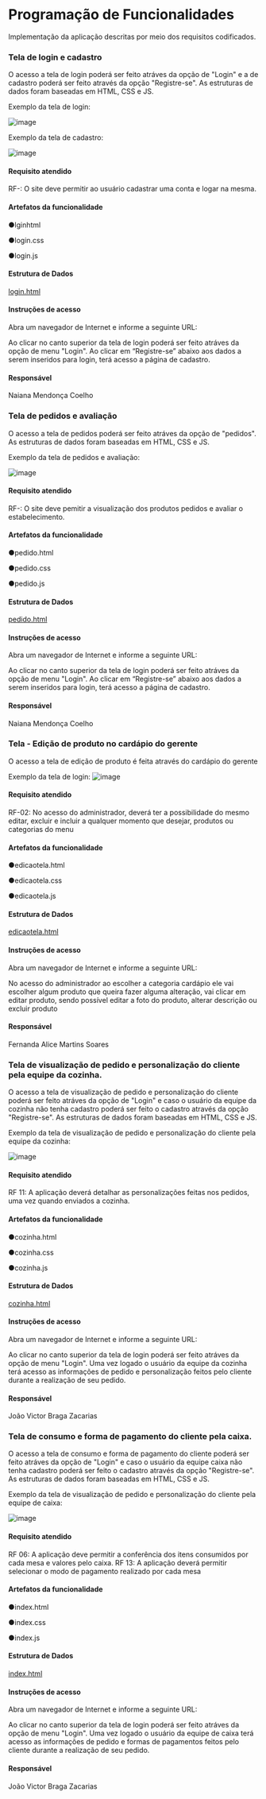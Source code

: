 # Programação de Funcionalidades

Implementação da aplicação descritas por meio dos requisitos codificados. 

### Tela de login e cadastro


O acesso a tela de login poderá ser feito atráves da opção de "Login" e a de cadastro poderá ser feito através da opção "Registre-se". As estruturas de dados foram baseadas em HTML, CSS e JS.

Exemplo da tela de login: 


![image](https://github.com/ICEI-PUC-Minas-PMV-ADS/pmv-ads-2023-2-e1-proj-web-t1-easymenu/assets/144706915/c0c55fc3-8cd4-4ce2-abd8-89ecdc1d55ae)


Exemplo da tela de cadastro: 

![image](https://github.com/ICEI-PUC-Minas-PMV-ADS/pmv-ads-2023-2-e1-proj-web-t1-easymenu/assets/144706915/8045321e-1977-477a-b41c-c34afe8b61ab)


#### Requisito atendido

RF-: O site deve permitir ao usuário cadastrar uma conta e logar na mesma.


#### Artefatos da funcionalidade

●lginhtml

●login.css

●login.js


#### Estrutura de Dados

[login.html](https://github.com/ICEI-PUC-Minas-PMV-ADS/pmv-ads-2023-2-e1-proj-web-t1-easymenu/blob/main/codigo-fonte/login/login.css)


#### Instruções de acesso

Abra um navegador de Internet e informe a seguinte URL: 

Ao clicar no canto superior da tela de login poderá ser feito atráves da opção de menu "Login".
Ao clicar em “Registre-se” abaixo aos dados a serem inseridos para login, terá acesso a página de cadastro.


#### Responsável
Naiana Mendonça Coelho


### Tela de pedidos e avaliação


O acesso a tela de pedidos poderá ser feito atráves da opção de "pedidos". As estruturas de dados foram baseadas em HTML, CSS e JS.

Exemplo da tela de pedidos e avaliação:


![image](https://github.com/ICEI-PUC-Minas-PMV-ADS/pmv-ads-2023-2-e1-proj-web-t1-easymenu/assets/144706915/0f2e5907-5dbf-4be4-942b-4bb949b98e3e)


#### Requisito atendido

RF-: O site deve pemitir a visualização dos produtos pedidos e avaliar o estabelecimento.


#### Artefatos da funcionalidade

●pedido.html

●pedido.css

●pedido.js


#### Estrutura de Dados

[pedido.html](https://github.com/ICEI-PUC-Minas-PMV-ADS/pmv-ads-2023-2-e1-proj-web-t1-easymenu/blob/main/codigo-fonte/login/login.css)


#### Instruções de acesso

Abra um navegador de Internet e informe a seguinte URL: 

Ao clicar no canto superior da tela de login poderá ser feito atráves da opção de menu "Login".
Ao clicar em “Registre-se” abaixo aos dados a serem inseridos para login, terá acesso a página de cadastro.


#### Responsável
Naiana Mendonça Coelho


### Tela - Edição de produto no cardápio do gerente

O acesso a tela de edição de produto é feita através do cardápio do gerente 

Exemplo da tela de login:
![image](https://github.com/ICEI-PUC-Minas-PMV-ADS/pmv-ads-2023-2-e1-proj-web-t1-easymenu/assets/144950035/ea62a947-3aed-4824-848e-4fde38d69d23)


#### Requisito atendido

RF-02: No acesso do administrador, deverá ter a possibilidade do mesmo editar, excluir e incluir a qualquer momento que desejar, produtos ou categorias do menu

#### Artefatos da funcionalidade

●edicaotela.html

●edicaotela.css

●edicaotela.js

#### Estrutura de Dados

[edicaotela.html](https://github.com/ICEI-PUC-Minas-PMV-ADS/pmv-ads-2023-2-e1-proj-web-t1-easymenu/blob/Fernanda-A-Martins/codigo-fonte/Tela%20edi%C3%A7%C3%A3o/edicaotela.html)

#### Instruções de acesso

Abra um navegador de Internet e informe a seguinte URL:

No acesso do administrador ao escolher a categoria cardápio ele vai escolher algum produto que queira fazer alguma alteração, vai clicar em editar produto, sendo possível editar a foto do produto, alterar descrição ou excluir produto


#### Responsável

Fernanda Alice Martins Soares

### Tela de visualização de pedido e personalização do cliente pela equipe da cozinha.

O acesso a tela de visualização de pedido e personalização do cliente poderá ser feito atráves da opção de "Login" e caso o usuário da equipe da cozinha não tenha cadastro poderá ser feito o cadastro através da opção "Registre-se". As estruturas de dados foram baseadas em HTML, CSS e JS.

Exemplo da tela de visualização de pedido e personalização do cliente pela equipe da cozinha: 

![image](https://github.com/ICEI-PUC-Minas-PMV-ADS/pmv-ads-2023-2-e1-proj-web-t1-easymenu/assets/144256546/b617bc23-eb0c-46d4-b4dd-6a1f9aedeb29)

#### Requisito atendido

RF 11: A aplicação deverá detalhar as personalizações feitas nos pedidos, uma vez quando enviados a cozinha.


#### Artefatos da funcionalidade

●cozinha.html

●cozinha.css

●cozinha.js


#### Estrutura de Dados

[cozinha.html](https://github.com/ICEI-PUC-Minas-PMV-ADS/pmv-ads-2023-2-e1-proj-web-t1-easymenu/blob/main/codigo-fonte/Cozinha-Tela1/cozinha.html)


#### Instruções de acesso

Abra um navegador de Internet e informe a seguinte URL: 

Ao clicar no canto superior da tela de login poderá ser feito atráves da opção de menu "Login".
Uma vez logado o usuário da equipe da cozinha terá acesso as informações de pedido e personalização feitos pelo cliente durante a realização de seu pedido.


#### Responsável
João Victor Braga Zacarias

### Tela de consumo e forma de pagamento do cliente pela caixa.

O acesso a tela de consumo e forma de pagamento do cliente poderá ser feito atráves da opção de "Login" e caso o usuário da equipe caixa não tenha cadastro poderá ser feito o cadastro através da opção "Registre-se". As estruturas de dados foram baseadas em HTML, CSS e JS.

Exemplo da tela de visualização de pedido e personalização do cliente pela equipe de caixa: 

![image](https://github.com/ICEI-PUC-Minas-PMV-ADS/pmv-ads-2023-2-e1-proj-web-t1-easymenu/assets/144256546/0d94b1fd-6902-4b8d-b44a-6c898604d8d4)


#### Requisito atendido

RF 06: A aplicação deve permitir a conferência dos itens consumidos por cada mesa e valores pelo caixa.
RF 13: A aplicação deverá permitir selecionar o modo de pagamento realizado por cada mesa


#### Artefatos da funcionalidade

●index.html

●index.css

●index.js


#### Estrutura de Dados

[index.html](https://github.com/ICEI-PUC-Minas-PMV-ADS/pmv-ads-2023-2-e1-proj-web-t1-easymenu/tree/main/codigo-fonte/Cozinha-Tela2)


#### Instruções de acesso

Abra um navegador de Internet e informe a seguinte URL: 

Ao clicar no canto superior da tela de login poderá ser feito atráves da opção de menu "Login".
Uma vez logado o usuário da equipe de caixa terá acesso as informações de pedido e formas de pagamentos feitos pelo cliente durante a realização de seu pedido.


#### Responsável
João Victor Braga Zacarias
